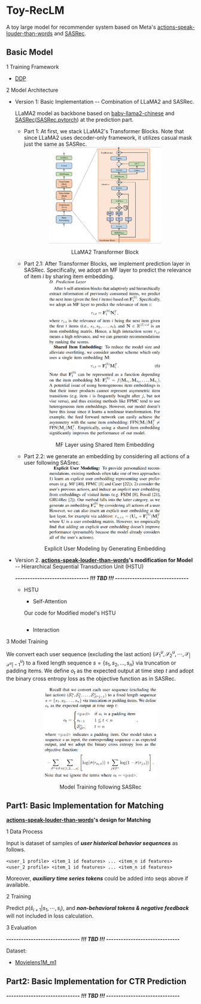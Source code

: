# Toy-RecLM

A toy large model for recommender system based on Meta's [actions-speak-louder-than-words](https://arxiv.org/pdf/2402.17152.pdf) and [SASRec](https://cseweb.ucsd.edu/~jmcauley/pdfs/icdm18.pdf).

## Basic Model

1 Training Framework

+ [DDP](https://pytorch.org/tutorials/intermediate/ddp_tutorial.html)

2 Model Architecture

+ Version 1: Basic Implementation -- Combination of LLaMA2 and SASRec.

    LLaMA2 model as backbone based on [baby-llama2-chinese](https://github.com/DLLXW/baby-llama2-chinese) and [SASRec](https://cseweb.ucsd.edu/~jmcauley/pdfs/icdm18.pdf)([SASRec.pytorch](https://github.com/pmixer/SASRec.pytorch/tree/master)) at the prediction part. 

    + Part 1: At first, we stack LLaMA2's Transformer Blocks. Note that since LLaMA2 uses decoder-only framework, it utilizes casual mask just the same as SASRec. 

    <div  align="center">    
        <img src="./figs/llama1.png" width = "300" align=center />
        <p>LLaMA2 Transformer Block</p>
    </div>

    + Part 2.1: After Transformer Blocks, we implement prediction layer in SASRec. Specifically, we adopt an MF layer to predict the relevance of item $i$ by sharing item embedding.

    <div  align="center">    
        <img src="./figs/sasrec1.png" width = "300" align=center />
        <p>MF Layer using Shared Item Embedding</p>
    </div>
     
    + Part 2.2: we generate an embedding by considering all actions of a user following SASrec.

    <div  align="center">    
        <img src="./figs/sasrec2.png" width = "300" align=center />
        <p>Explicit User Modeling by Generating Embedding</p>
    </div>

+ Version 2. **[actions-speak-louder-than-words](https://arxiv.org/pdf/2402.17152.pdf)'s modification for Model** -- Hierarchical Sequential Transduction Unit (HSTU)

    ***------------------------------ !!! TBD !!! ------------------------------***

    + HSTU

        + Self-Attention

        Our code for Modified model's HSTU

        ```python


        ```        

        + Interaction


3 Model Training

We convert each user sequence (excluding the last action) $(\mathcal{S}_{1}^{u},\mathcal{S}_{2}^{u},\cdots,\mathcal{S}_{|\mathcal{S}^{u}|-1}^{u})$ to a fixed length sequence $s = \{s_1, s_2, . . . , s_n\}$ via truncation or padding items. We define $o_t$ as the expected output at time step $t$ and  adopt the binary cross entropy loss as the objective function as in SASRec.

<div  align="center">    
    <img src="./figs/sasrec3.png" width = "300" align=center />
    <br>
    <img src="./figs/sasrec4.png" width = "300" align=center />
    <p>Model Training following SASRec</p>
</div>

## Part1: Basic Implementation for **Matching**

**[actions-speak-louder-than-words](https://arxiv.org/pdf/2402.17152.pdf)'s design for Matching** 

1 Data Process

Input is dataset of samples of ***user historical behavior sequences*** as follows.

```
<user_1 profile> <item_1 id features> ... <item_n id features>
<user_2 profile> <item_1 id features> ... <item_n id features>
```

Moreover, ***auxiliary time series tokens*** could be added into seqs above if available.

2 Training

Predict $p(\hat{s}_{i+1}|s_1,\cdots,s_i )$, and ***non-behavioral tokens & negative feedback*** will not included in loss calculation.

3 Evaluation

***------------------------------ !!! TBD !!! ------------------------------***

Dataset: 

+ [Movielens1M_m1](https://huggingface.co/datasets/reczoo/Movielens1M_m1)


## Part2: Basic Implementation for **CTR Prediction**

***------------------------------ !!! TBD !!! ------------------------------***


<!-- ## v1.1: Support [Deepspeed](https://github.com/microsoft/DeepSpeed)


## v1.2: Support [Megatron](https://github.com/alibaba/Megatron-LLaMA)

## v1.3 Support GQA and SWA based on [mistral](https://github.com/mistralai/mistral-src)

## v1.4: Support Low-memory & Acceleration Optimization

+ Support Quantization and Parameter-efficient Fine-tuning(PEFT) methods based on [lit-llama](https://github.com/Lightning-AI/lit-llama).

+ Support Low-memory Optimizers, e.g., [Adafactor](https://arxiv.org/abs/1804.04235), [Sophia](https://arxiv.org/abs/2305.14342), [LOMO](https://github.com/OpenLMLab/LOMO).


## v1.5: Add Time-series Prediction Methods


## v1.6: Support Multi-modal Features -->

